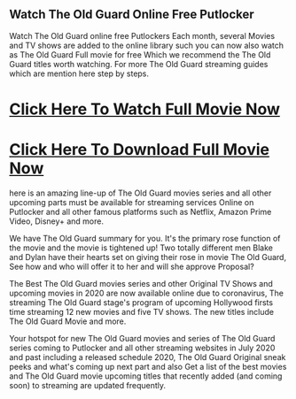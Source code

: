 ## Watch The Old Guard Online Free Putlocker

Watch The Old Guard online free Putlockers Each month, several Movies and TV shows are added to the online library such you can now also watch as The Old Guard Full movie for free Which we recommend the The Old Guard titles worth watching. For more The Old Guard streaming guides which are mention here step by steps.

# [Click Here To Watch Full Movie Now](https://t.co/qXhtUu8eTO)
# [Click Here To Download Full Movie Now](https://t.co/qXhtUu8eTO)

here is an amazing line-up of The Old Guard movies series and all other upcoming parts must be available for streaming services Online on Putlocker and all other famous platforms such as Netflix, Amazon Prime Video, Disney+ and more.

We have The Old Guard summary for you. It's the primary rose function of the movie and the movie is tightened up! Two totally different men Blake and Dylan have their hearts set on giving their rose in movie The Old Guard, See how and who will offer it to her and will she approve Proposal?

The Best The Old Guard movies series and other Original TV Shows and upcoming movies in 2020 are now available online due to coronavirus, The streaming The Old Guard stage's program of upcoming Hollywood firsts time streaming 12 new movies and five TV shows. The new titles include The Old Guard Movie and more.

Your hotspot for new The Old Guard movies and series of The Old Guard series coming to Putlocker and all other streaming websites in July 2020 and past including a released schedule 2020, The Old Guard Original sneak peeks and what's coming up next part and also Get a list of the best movies and The Old Guard movie upcoming titles that recently added (and coming soon) to streaming are updated frequently.
